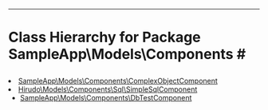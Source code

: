 - - -

# Class Hierarchy for Package SampleApp\Models\Components #<ul>
<li><a href="https://github.com/JeyDotC/Hirudo-docs/blob/master/sampleapp/models/components/complexobjectcomponent.html">SampleApp\Models\Components\ComplexObjectComponent</a></li>
<li><a href="https://github.com/JeyDotC/Hirudo-docs/blob/master/hirudo/models/components/sql/simplesqlcomponent.html">Hirudo\Models\Components\Sql\SimpleSqlComponent</a><ul>
<li><a href="https://github.com/JeyDotC/Hirudo-docs/blob/master/sampleapp/models/components/dbtestcomponent.html">SampleApp\Models\Components\DbTestComponent</a></li>
</ul>
</li>
</ul>
